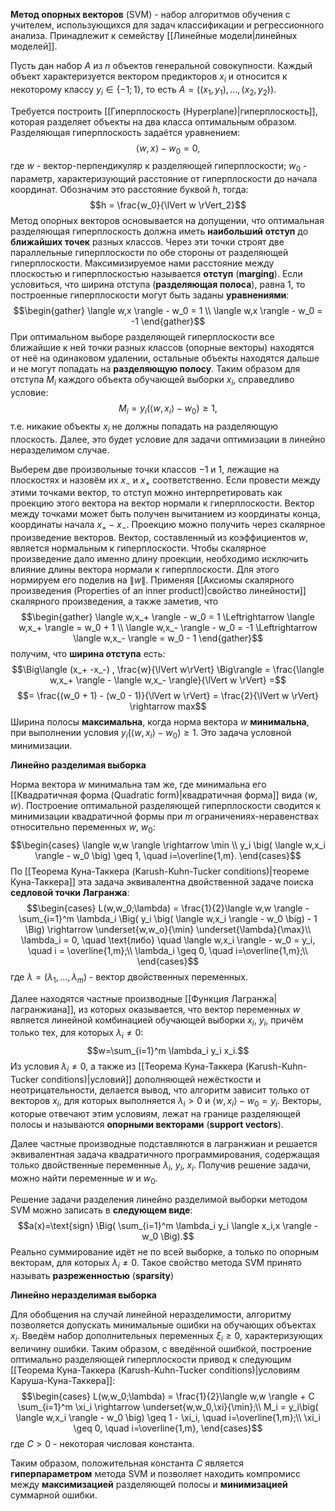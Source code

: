 **Метод опорных векторов** (SVM) - набор алгоритмов обучения с учителем, использующихся для задач классификации и регрессионного анализа. Принадлежит к семейству [[Линейные модели|линейных моделей]].

Пусть дан набор $A$ из $n$ объектов генеральной совокупности. Каждый объект характеризуется вектором предикторов $x_i$ и относится к некоторому классу $y_i \in \{-1;1\}$, то есть $A = \big( (x_1,y_1),...,(x_2,y_2) \big)$.

Требуется построить [[Гиперплоскость (Hyperplane)|гиперплоскость]], которая разделяет объекты на два класса оптимальным образом. Разделяющая гиперплоскость задаётся уравнением:$$\langle w,x \rangle - w_0 = 0,$$где $w$ - вектор-перпендикуляр к разделяющей гиперплоскости; $w_0$ - параметр, характеризующий расстояние от гиперплоскости до начала координат. Обозначим это расстояние буквой $h$, тогда:$$h = \frac{w_0}{\lVert w \rVert_2}$$Метод опорных векторов основывается на допущении, что оптимальная разделяющая гиперплоскость должна иметь **наибольший отступ** до **ближайших точек** разных классов. Через эти точки строят две параллельные гиперплоскости по обе стороны от разделяющей гиперплоскости. Максимизируемое нами расстояние между плоскостью и гиперплоскостью называется **отступ** (**marging**). Если условиться, что ширина отступа (**разделяющая полоса**), равна $1$, то построенные гиперплоскости могут быть заданы **уравнениями**:$$\begin{gather} \langle w,x \rangle - w_0 = 1 \\ \langle w,x \rangle - w_0 = -1 \end{gather}$$При оптимальном выборе разделяющей гиперплоскости все ближайшие к ней точки разных классов (опорные векторы) находятся от неё на одинаковом удалении, остальные объекты находятся дальше и не могут попадать на **разделяющую полосу**. Таким образом для отступа $M_i$ каждого объекта обучающей выборки $x_i$, справедливо условие:$$M_i = y_i \big( \langle w,x_i\rangle-w_0 \big) \geq 1,$$т.е. никакие объекты $x_i$ не должны попадать на разделяющую плоскость. Далее, это будет условие для задачи оптимизации в линейно неразделимом случае.

Выберем две произвольные точки классов $-1$ и $1$, лежащие на плоскостях и назовём их $x_-$ и $x_+$ соответственно. Если провести между этими точками вектор, то отступ можно интерпретировать как проекцию этого вектора на вектор нормали к гиперплоскости. Вектор между точками может быть получен вычитанием из координаты конца, координаты начала $x_+ -x_-$. Проекцию можно получить через скалярное произведение векторов. Вектор, составленный из коэффициентов $w$, является нормальным к гиперплоскости. Чтобы скалярное произведение дало именно длину проекции, необходимо исключить влияние длины вектора нормали к гиперплоскости. Для этого нормируем его поделив на $\lVert w \rVert$. Применяя [[Аксиомы скалярного произведения (Properties of an inner product)|свойство линейности]] скалярного произведения, а также заметив, что$$\begin{gather} \langle w,x_+ \rangle - w_0 = 1 \Leftrightarrow \langle w,x_+ \rangle = w_0 + 1 \\ \langle w,x_- \rangle - w_0 = -1 \Leftrightarrow \langle w,x_- \rangle = w_0 - 1  \end{gather}$$получим, что **ширина отступа** есть:$$\Big\langle (x_+ -x_-) , \frac{w}{\lVert w\rVert} \Big\rangle = \frac{\langle w,x_+ \rangle - \langle w,x_- \rangle}{\lVert w \rVert} =$$$$= \frac{(w_0 + 1) - (w_0 - 1)}{\lVert w \rVert} = \frac{2}{\lVert w \rVert} \rightarrow max$$Ширина полосы **максимальна**, когда норма вектора $w$ **минимальна**, при выполнении условия $y_i \big( \langle w,x_i\rangle-w_0 \big) \geq 1$. Это задача условной минимизации.

**Линейно разделимая выборка**

Норма вектора $w$ минимальна там же, где минимальна его [[Квадратичная форма (Quadratic form)|квадратичная форма]] вида $\langle w,w \rangle$. Построение оптимальной разделяющей гиперплоскости сводится к минимизации квадратичной формы при $m$ ограничениях-неравенствах относительно переменных $w$, $w_0$:$$\begin{cases} \langle w,w \rangle \rightarrow \min \\ y_i \big( \langle w,x_i \rangle - w_0 \big) \geq 1, \quad i=\overline{1,m}. \end{cases}$$По [[Теорема Куна-Таккера (Karush-Kuhn-Tucker conditions)|теореме Куна-Таккера]] эта задача эквивалентна двойственной задаче поиска **седловой точки Лагранжа**:$$\begin{cases}
L(w,w_0;\lambda) = \frac{1}{2}\langle w,w \rangle - \sum_{i=1}^m \lambda_i \Big( y_i \big( \langle w,x_i \rangle - w_0 \big) - 1 \Big) \rightarrow \underset{w,w_o}{\min} \underset{\lambda}{\max}\\
\lambda_i = 0, \quad \text{либо} \quad \langle w,x_i \rangle - w_0 = y_i, \quad i = \overline{1,m};\\
\lambda_i \geq 0, \quad i=\overline{1,m};\\
\end{cases}$$где $\lambda = (\lambda_1,...,\lambda_m)$ - вектор двойственных переменных.

Далее находятся частные производные [[Функция Лагранжа|лагранжиана]], из которых оказывается, что вектор переменных $w$ является линейной комбинацией обучающей выборки $x_i$, $y_i$, причём только тех, для которых $\lambda_i \neq 0$:$$w=\sum_{i=1}^m \lambda_i y_i x_i.$$Из условия $\lambda_i \neq 0$, а также из [[Теорема Куна-Таккера (Karush-Kuhn-Tucker conditions)|условий]] дополняющей нежёсткости и неотрицательности, делается вывод, что алгоритм зависит только от векторов $x_i$, для которых выполняется $\lambda_i > 0$ и $\langle w,x_i \rangle - w_0 = y_i$. Векторы, которые отвечают этим условиям, лежат на границе разделяющей полосы и называются **опорными векторами** (**support vectors**).

Далее частные производные подставляются в лагранжиан и решается эквивалентная задача квадратичного программирования, содержащая только двойственные переменные $\lambda_i$, $y_i$, $x_i$. Получив решение задачи, можно найти переменные $w$ и $w_0$.

Решение задачи разделения линейно разделимой выборки методом SVM можно записать в **следующем виде**:$$a(x)=\text{sign} \Big( \sum_{i=1}^m \lambda_i y_i \langle x_i,x \rangle - w_0 \Big).$$Реально суммирование идёт не по всей выборке, а только по опорным векторам, для которых $\lambda_i \neq 0$. Такое свойство метода SVM принято называть **разреженностью** (**sparsity**)

**Линейно неразделимая выборка**

Для обобщения на случай линейной неразделимости, алгоритму позволяется допускать минимальные ошибки на обучающих объектах $x_i$. Введём набор дополнительных переменных $\xi_i \geq 0$, характеризующих величину ошибки. Таким образом, с введённой ошибкой, построение оптимально разделяющей гиперплоскости привод к следующим [[Теорема Куна-Таккера (Karush-Kuhn-Tucker conditions)|условиям Каруша-Куна-Таккера]]:$$\begin{cases}
L(w,w_0;\lambda) = \frac{1}{2}\langle w,w \rangle + С \sum_{i=1}^m \xi_i \rightarrow \underset{w,w_0,\xi}{\min};\\
M_i = y_i\big( \langle w,x_i \rangle - w_0 \big) \geq 1 - \xi_i, \quad i=\overline{1,m};\\
\xi_i \geq 0, \quad i=\overline{1,m},
\end{cases}$$где $C > 0$ - некоторая числовая константа.

Таким образом, положительная константа $C$ является **гиперпараметром** метода SVM и позволяет находить компромисс между **максимизацией** разделяющей полосы и **минимизацией** суммарной ошибки.